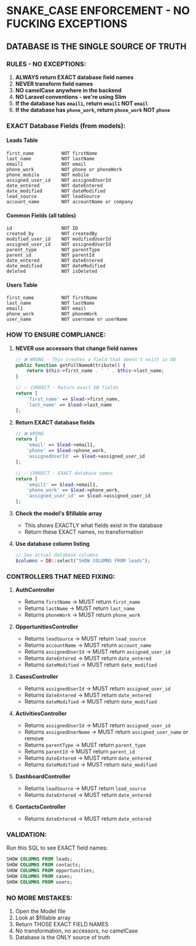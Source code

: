 # SNAKE_CASE ENFORCEMENT - NO FUCKING EXCEPTIONS

## DATABASE IS THE SINGLE SOURCE OF TRUTH

### RULES - NO EXCEPTIONS:
1. **ALWAYS return EXACT database field names**
2. **NEVER transform field names**
3. **NO camelCase anywhere in the backend**
4. **NO Laravel conventions - we're using Slim**
5. **If the database has `email1`, return `email1` NOT `email`**
6. **If the database has `phone_work`, return `phone_work` NOT `phone`**

### EXACT Database Fields (from models):

#### Leads Table
```
first_name          NOT firstName
last_name           NOT lastName
email1              NOT email
phone_work          NOT phone or phoneWork
phone_mobile        NOT mobile
assigned_user_id    NOT assignedUserId
date_entered        NOT dateEntered
date_modified       NOT dateModified
lead_source         NOT leadSource
account_name        NOT accountName or company
```

#### Common Fields (all tables)
```
id                  NOT ID
created_by          NOT createdBy
modified_user_id    NOT modifiedUserId
assigned_user_id    NOT assignedUserId
parent_type         NOT parentType
parent_id           NOT parentId
date_entered        NOT dateEntered
date_modified       NOT dateModified
deleted             NOT isDeleted
```

#### Users Table
```
first_name          NOT firstName
last_name           NOT lastName
email1              NOT email
phone_work          NOT phoneWork
user_name           NOT username or userName
```

### HOW TO ENSURE COMPLIANCE:

1. **NEVER use accessors that change field names**
   ```php
   // ❌ WRONG - This creates a field that doesn't exist in DB
   public function getFullNameAttribute() {
       return $this->first_name . ' ' . $this->last_name;
   }
   
   // ✅ CORRECT - Return exact DB fields
   return [
       'first_name' => $lead->first_name,
       'last_name' => $lead->last_name
   ];
   ```

2. **Return EXACT database fields**
   ```php
   // ❌ WRONG
   return [
       'email' => $lead->email1,
       'phone' => $lead->phone_work,
       'assignedUserId' => $lead->assigned_user_id
   ];
   
   // ✅ CORRECT - EXACT database names
   return [
       'email1' => $lead->email1,
       'phone_work' => $lead->phone_work,
       'assigned_user_id' => $lead->assigned_user_id
   ];
   ```

3. **Check the model's $fillable array**
   - This shows EXACTLY what fields exist in the database
   - Return these EXACT names, no transformation

4. **Use database column listing**
   ```php
   // See actual database columns
   $columns = DB::select("SHOW COLUMNS FROM leads");
   ```

### CONTROLLERS THAT NEED FIXING:

1. **AuthController**
   - Returns `firstName` → MUST return `first_name`
   - Returns `lastName` → MUST return `last_name`
   - Returns `phoneWork` → MUST return `phone_work`

2. **OpportunitiesController**
   - Returns `leadSource` → MUST return `lead_source`
   - Returns `accountName` → MUST return `account_name`
   - Returns `assignedUserId` → MUST return `assigned_user_id`
   - Returns `dateEntered` → MUST return `date_entered`
   - Returns `dateModified` → MUST return `date_modified`

3. **CasesController**
   - Returns `assignedUserId` → MUST return `assigned_user_id`
   - Returns `dateEntered` → MUST return `date_entered`
   - Returns `dateModified` → MUST return `date_modified`

4. **ActivitiesController**
   - Returns `assignedUserId` → MUST return `assigned_user_id`
   - Returns `assignedUserName` → MUST return `assigned_user_name` or remove
   - Returns `parentType` → MUST return `parent_type`
   - Returns `parentId` → MUST return `parent_id`
   - Returns `dateEntered` → MUST return `date_entered`
   - Returns `dateModified` → MUST return `date_modified`

5. **DashboardController**
   - Returns `leadSource` → MUST return `lead_source`
   - Returns `dateEntered` → MUST return `date_entered`

6. **ContactsController**
   - Returns `dateEntered` → MUST return `date_entered`

### VALIDATION:
Run this SQL to see EXACT field names:
```sql
SHOW COLUMNS FROM leads;
SHOW COLUMNS FROM contacts;
SHOW COLUMNS FROM opportunities;
SHOW COLUMNS FROM cases;
SHOW COLUMNS FROM users;
```

### NO MORE MISTAKES:
1. Open the Model file
2. Look at $fillable array
3. Return THOSE EXACT FIELD NAMES
4. No transformation, no accessors, no camelCase
5. Database is the ONLY source of truth
